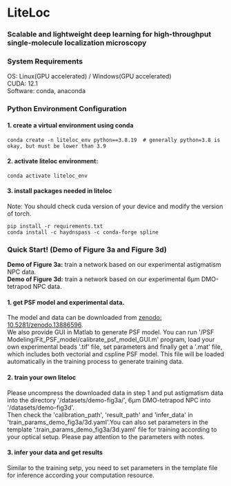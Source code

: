 # LiteLoc
### Scalable and lightweight deep learning for high-throughput single-molecule localization microscopy

### System Requirements
OS: Linux(GPU accelerated) / Windows(GPU accelerated)\
CUDA: 12.1\
Software: conda, anaconda

### Python Environment Configuration
#### 1. create a virtual environment using conda  
`conda create -n liteloc_env python==3.8.19  # generally python=3.8 is okay, but must be lower than 3.9`  
#### 2. activate liteloc environment:  
`conda activate liteloc_env`
#### 3. install packages needed in liteloc  
Note: You should check cuda version of your device and modify the version of torch.

`pip install -r requirements.txt`  
`conda install -c haydnspass -c conda-forge spline`

### Quick Start! (Demo of Figure 3a and Figure 3d)
**Demo of Figure 3a:** train a network based on our experimental astigmatism NPC data.\
**Demo of Figure 3d:** train a network based on our experimental 6μm DMO-tetrapod NPC data.
#### 1. get PSF model and experimental data.
The model and data can be downloaded from [zenodo: 10.5281/zenodo.13886596](https://zenodo.org/records/13886596).\
We also provide GUI in Matlab to generate PSF model. You can run '/PSF Modeling/Fit_PSF_model/calibrate_psf_model_GUI.m' program, load your own experimental beads '.tif' file, 
set parameters and finally get a '.mat' file, which includes both vectorial and cspline PSF model. This file will be loaded automatically in the
training process to generate training data.

#### 2. train your own liteloc
Please uncompress the downloaded data in step 1 and put astigmatism data into the directory '/datasets/demo-fig3a/', 6μm DMO-tetrapod NPC into '/datasets/demo-fig3d'.\
Then check the 'calibration_path', 'result_path' and 'infer_data' in 'train_params_demo_fig3a/3d.yaml'.You can also set parameters in the template '.train_params_demo_fig3a/3d.yaml' file for training according to your optical setup. Please pay attention to the parameters with notes.

#### 3. infer your data and get results
Similar to the training setp, you need to set parameters in the template file for inference according your computation resource.

